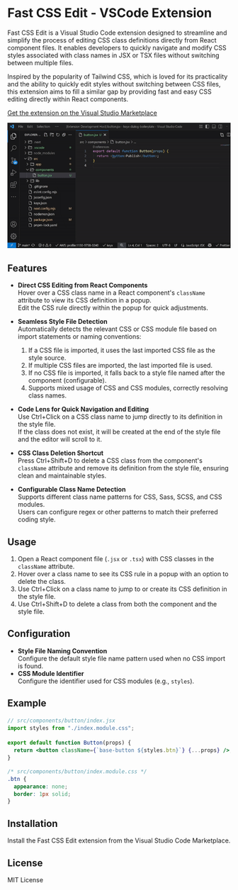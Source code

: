 # Fast CSS Edit - VSCode Extension

Fast CSS Edit is a Visual Studio Code extension designed to streamline and simplify the process of editing CSS class definitions directly from React component files. It enables developers to quickly navigate and modify CSS styles associated with class names in JSX or TSX files without switching between multiple files.

Inspired by the popularity of Tailwind CSS, which is loved for its practicality and the ability to quickly edit styles without switching between CSS files, this extension aims to fill a similar gap by providing fast and easy CSS editing directly within React components.

[Get the extension on the Visual Studio Marketplace](https://marketplace.visualstudio.com/items?itemName=keyx.fast-css-edit)

![Demo](demo.gif)

## Features

- **Direct CSS Editing from React Components**  
  Hover over a CSS class name in a React component's `className` attribute to view its CSS definition in a popup.  
  Edit the CSS rule directly within the popup for quick adjustments.

- **Seamless Style File Detection**  
  Automatically detects the relevant CSS or CSS module file based on import statements or naming conventions:

  1. If a CSS file is imported, it uses the last imported CSS file as the style source.
  2. If multiple CSS files are imported, the last imported file is used.
  3. If no CSS file is imported, it falls back to a style file named after the component (configurable).
  4. Supports mixed usage of CSS and CSS modules, correctly resolving class names.

- **Code Lens for Quick Navigation and Editing**  
  Use Ctrl+Click on a CSS class name to jump directly to its definition in the style file.  
  If the class does not exist, it will be created at the end of the style file and the editor will scroll to it.

- **CSS Class Deletion Shortcut**  
  Press Ctrl+Shift+D to delete a CSS class from the component's `className` attribute and remove its definition from the style file, ensuring clean and maintainable styles.

- **Configurable Class Name Detection**  
  Supports different class name patterns for CSS, Sass, SCSS, and CSS modules.  
  Users can configure regex or other patterns to match their preferred coding style.

## Usage

1. Open a React component file (`.jsx` or `.tsx`) with CSS classes in the `className` attribute.
2. Hover over a class name to see its CSS rule in a popup with an option to delete the class.
3. Use Ctrl+Click on a class name to jump to or create its CSS definition in the style file.
4. Use Ctrl+Shift+D to delete a class from both the component and the style file.

## Configuration

- **Style File Naming Convention**  
  Configure the default style file name pattern used when no CSS import is found.
- **CSS Module Identifier**  
  Configure the identifier used for CSS modules (e.g., `styles`).

## Example

```jsx
// src/components/button/index.jsx
import styles from "./index.module.css";

export default function Button(props) {
  return <button className={`base-button ${styles.btn}`} {...props} />;
}
```

```css
/* src/components/button/index.module.css */
.btn {
  appearance: none;
  border: 1px solid;
}
```

## Installation

Install the Fast CSS Edit extension from the Visual Studio Code Marketplace.

## License

MIT License
